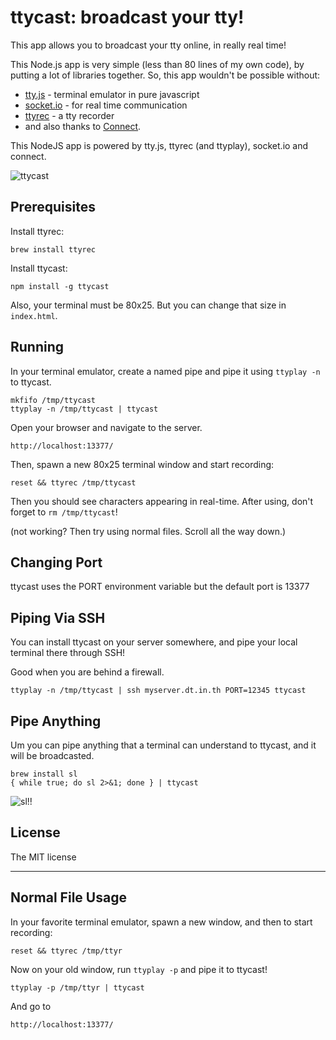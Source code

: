 ttycast: broadcast your tty!
============================

This app allows you to broadcast your tty online, in really real time!

This Node.js app is very simple (less than 80 lines of my own code),
by putting a lot of libraries together. So, this app wouldn't be possible without:

* [tty.js](https://github.com/chjj/tty.js) - terminal emulator in pure javascript
* [socket.io](http://socket.io/) - for real time communication
* [ttyrec](http://0xcc.net/ttyrec/index.html.en) - a tty recorder
* and also thanks to [Connect](http://www.senchalabs.org/connect/).

This NodeJS app is powered by tty.js, ttyrec (and ttyplay), socket.io and connect.

<img src="http://i.imgur.com/7aRYM.png" alt="ttycast">

Prerequisites
-------------

Install ttyrec:

    brew install ttyrec

Install ttycast:

    npm install -g ttycast

Also, your terminal must be 80x25. But you can change that size in `index.html`.

Running
-------

In your terminal emulator, create a named pipe and pipe it using `ttyplay -n` to ttycast.

    mkfifo /tmp/ttycast
    ttyplay -n /tmp/ttycast | ttycast

Open your browser and navigate to the server.

    http://localhost:13377/

Then, spawn a new 80x25 terminal window and start recording:

    reset && ttyrec /tmp/ttycast

Then you should see characters appearing in real-time. After using, don't forget to `rm /tmp/ttycast`!

(not working? Then try using normal files. Scroll all the way down.)



Changing Port
-------------

ttycast uses the PORT environment variable but the default port is 13377



Piping Via SSH
--------------

You can install ttycast on your server somewhere, and pipe your
local terminal there through SSH!

Good when you are behind a firewall.

    ttyplay -n /tmp/ttycast | ssh myserver.dt.in.th PORT=12345 ttycast



Pipe Anything
-------------

Um you can pipe anything that a terminal can understand to ttycast, and it will be broadcasted.

    brew install sl
    { while true; do sl 2>&1; done } | ttycast

<img src="http://i.imgur.com/7pQoN.png" alt="sl!!">






License
-------

The MIT license


----

Normal File Usage
-----------------

In your favorite terminal emulator, spawn a new window, and then to start recording:

    reset && ttyrec /tmp/ttyr

Now on your old window, run `ttyplay -p` and pipe it to ttycast!

    ttyplay -p /tmp/ttyr | ttycast

And go to

    http://localhost:13377/

